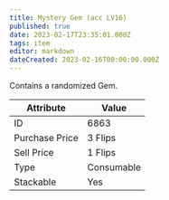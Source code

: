 ```yaml
---
title: Mystery Gem (acc LV16)
published: true
date: 2023-02-17T23:35:01.000Z
tags: item
editor: markdown
dateCreated: 2023-02-16T00:00:00.000Z
---
```


Contains a randomized Gem.

|Attribute|Value|
|-|-|
|ID|6863|
|Purchase Price|3 Flips|
|Sell Price|1 Flips|
|Type|Consumable|
|Stackable|Yes|

